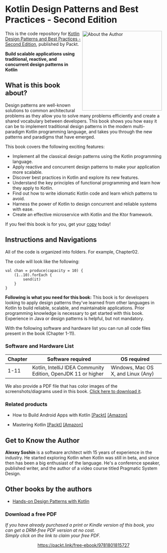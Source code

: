 


# Kotlin Design Patterns and Best Practices - Second Edition

<a href="https://www.packtpub.com/product/kotlin-design-patterns-and-best-practices-second-edition/9781801815727?utm_source=github&utm_medium=repository&utm_campaign=9781801815727"><img src="https://static.packt-cdn.com/products/9781801815727/cover/smaller" alt="About the Author" height="256px" align="right"></a>

This is the code repository for [Kotlin Design Patterns and Best Practices - Second Edition](https://www.packtpub.com/product/kotlin-design-patterns-and-best-practices-second-edition/9781801815727?utm_source=github&utm_medium=repository&utm_campaign=9781801815727), published by Packt.

**Build scalable applications using traditional, reactive, and concurrent design patterns in Kotlin**

## What is this book about?
Design patterns are well-known solutions to common architectural problems as they allow you to solve many problems efficiently and create a shared vocabulary between developers. This book shows you how easy it can be to implement traditional design patterns in the modern multi-paradigm Kotlin programming language, and takes you through the new patterns and paradigms that have emerged. 

This book covers the following exciting features:
- Implement all the classical design patterns using the Kotlin programming language.
- Apply reactive and concurrent design patterns to make your application more scalable.
- Discover best practices in Kotlin and explore its new features.
- Understand the key principles of functional programming and learn how they apply to Kotlin.
- Find out how to write idiomatic Kotlin code and learn which patterns to avoid.
- Harness the power of Kotlin to design concurrent and reliable systems with ease.
- Create an effective microservice with Kotlin and the Ktor framework.

If you feel this book is for you, get your [copy](https://www.amazon.com/dp/1801815720) today!

## Instructions and Navigations
All of the code is organized into folders. For example, Chapter02.

The code will look like the following:
```
val chan = produce(capacity = 10) {
    (1..10).forEach {
        send(it)
    }
}
```

**Following is what you need for this book:**
This book is for developers looking to apply design patterns they've learned from other languages in Kotlin to build reliable, scalable, and maintainable applications. Prior programming knowledge is necessary to get started with this book. Experience in Java or design patterns is helpful, but not mandatory.

With the following software and hardware list you can run all code files present in the book (Chapter 1-11).
### Software and Hardware List
| Chapter | Software required | OS required |
| -------- | ------------------------------------ | ----------------------------------- |
| 1-11 | Kotlin, IntelliJ IDEA Community Edition, OpenJDK 11 or higher  | Windows, Mac OS X, and Linux (Any) |


We also provide a PDF file that has color images of the screenshots/diagrams used in this book. [Click here to download it](https://static.packt-cdn.com/downloads/9781801815727_ColorImages.pdf).

### Related products
* How to Build Android Apps with Kotlin [[Packt]](https://www.packtpub.com/free-ebook/how-to-build-android-apps-with-kotlin/9781838984113?utm_source=github&utm_medium=repository&utm_campaign=9781838984113) [[Amazon]](https://www.amazon.com/dp/1838984119)

* Mastering Kotlin [[Packt]](https://www.packtpub.com/product/mastering-kotlin/9781838555726?utm_source=github&utm_medium=repository&utm_campaign=9781838555726) [[Amazon]](https://www.amazon.com/dp/1838555722)


## Get to Know the Author
**Alexey Soshin**
is a software architect with 15 years of experience in the industry. He started exploring Kotlin when Kotlin was still in beta, and since then has been a big enthusiast of the language. He's a conference speaker, published writer, and the author of a video course titled Pragmatic System Design.

## Other books by the authors
* [Hands-on Design Patterns with Kotlin](https://www.packtpub.com/product/hands-on-design-patterns-with-kotlin/9781788998017?utm_source=github&utm_medium=repository&utm_campaign=9781788998017)
### Download a free PDF

 <i>If you have already purchased a print or Kindle version of this book, you can get a DRM-free PDF version at no cost.<br>Simply click on the link to claim your free PDF.</i>
<p align="center"> <a href="https://packt.link/free-ebook/9781801815727">https://packt.link/free-ebook/9781801815727 </a> </p>